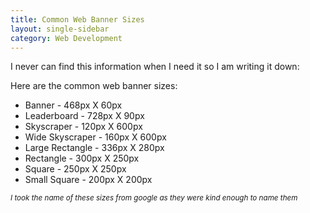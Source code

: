 ```yaml
---
title: Common Web Banner Sizes
layout: single-sidebar
category: Web Development
---
```


<p>I never can find this information when I need it so I am writing it down&#58;</p>
<p>Here are the common web banner sizes&#58;</p>
<ul>
<li>Banner - 468px X 60px</li>
<li>Leaderboard - 728px X 90px</li>
<li>Skyscraper - 120px X 600px</li>
<li>Wide Skyscraper - 160px X 600px</li>
<li>Large Rectangle - 336px X 280px</li>
<li>Rectangle - 300px X 250px</li>
<li>Square - 250px X 250px</li>
<li>Small Square - 200px X 200px</li>
</ul>
<small><em>I took the name of these sizes from google as they were kind enough to name them</em></small>